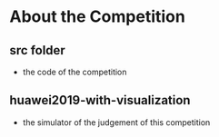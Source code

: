 # **About the Competition**

## src folder
* the code of the competition

## huawei2019-with-visualization
* the simulator of the judgement of this competition